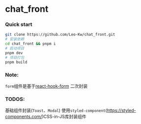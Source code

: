 # chat_front

### Quick start

```bash
git clone https://github.com/Leo-Kw/chat_front.git
# 安装依赖
cd chat_front && pnpm i
# 启动项目
pnpm dev
# 项目打包
pnpm build
```

### Note:

`form`组件是基于[react-hook-form](https://react-hook-form.com/get-started) 二次封装

### TODOS:

基础组件封装(`Toast`、`Modal`)
使用`styled-component`(https://styled-components.com/)CSS-in-JS库封装组件
